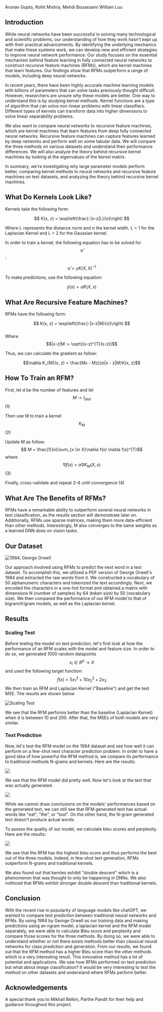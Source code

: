 
Arunav Gupta, Rohit Mishra, Mehdi Bouassami William Luu

## Introduction

While neural networks have been successful in solving many technological and scientific problems, our understanding of how they work hasn't kept up with their practical advancements. By identifying the underlying mechanics that make these systems work, we can develop new and efficient strategies to improve neural network performance. Our study focuses on the essential mechanism behind feature learning in fully connected neural networks to construct recursive feature machines (RFMs), which are kernel machines that learn features. Our findings show that RFMs outperform a range of models, including deep neural networks.

In recent years, there have been highly accurate machine learning models with billions of parameters that can solve tasks previously thought difficult. However, researchers are unsure why these models are better. One way to understand this is by studying kernel methods. Kernel functions are a type of algorithm that can solve non-linear problems with linear classifiers. Different types of kernels can transform data into higher dimensions to solve linear separability problems.

We also want to compare neural networks to recursive feature machines, which are kernel machines that learn features from deep fully connected neural networks. Recursive feature machines can capture features learned by deep networks and perform well on some tabular data. We will compare the three methods on various datasets and understand their performance differences. We will also analyze the theory behind recursive kernel machines by looking at the eigenvalues of the kernel matrix.

In summary, we're investigating why large parameter models perform better, comparing kernel methods to neural networks and recursive feature machines on text datasets, and analyzing the theory behind recursive kernel machines.

## What Do Kernels Look Like?

Kernels take the following form: 

$$
K(x, z) = \exp\left(\frac{-|x-z|L}{σ}\right)
$$


Where L represents the distance norm and σ the kernel width.
L = 1 for the Laplacian Kernel and L = 2 for the Gaussian kernel.

In order to train a kernel, the following equation has to be solved for $$\hat{\alpha}$$:

$$\hat{\alpha} = yK(X, X)^{-1}$$

To make predictions, use the following equation:

$$\hat{y}(x) = \hat{\alpha}K(X, x)$$

## What Are Recursive Feature Machines?

RFMs have the following form:

$$
K(x, z) = \exp\left(\frac{-|x-z|M}{σ}\right)
$$       
Where $$|x-z|M := \sqrt{(x-z)^{T}(x-z)}$$

Thus, we can calculate the gradient as follow: 

 $$\nabla K_{M}(x, z) = \frac{Mx - Mz}{σ|x - z|M}K(x, z)$$

## How To Train an RFM?

First, let d be the number of features and let $$M := I_{dxd}$$ (1)

Then use M to train a kernel $$K_{M}$$ (2)

Update M as follow: $$ M = \frac{1}{n}\sum_{x \in X}\nabla f(x) \nabla f(x)^{T}$$ where $$ \nabla f(x) = \alpha \nabla K_{M}(X, x) $$ (3)

Finally, cross-validate and repeat 2-4 until convergence (4)

## What Are The Benefits of RFMs?

RFMs have a remarkable ability to outperform several neural networks in text classification, as the results section will demonstrate later on. Additionally, RFMs use sparse matrices, making them more data-efficient than other methods. Interestingly, M also converges to the same weights as a learned DNN does on vision tasks.

## Our Dataset

![1984, George Orwell](/assets/images/1984_cover.jpg)

Our approach involved using RFMs to predict the next word in a text dataset. To accomplish this, we utilized a PDF version of George Orwell's 1984 and extracted the raw words from it. We constructed a vocabulary of 50 alphanumeric characters and tokenized the text accordingly. Next, we encoded the characters in a one-hot format and obtained a matrix with dimensions N (number of samples) by 64 (token size) by 50 (vocabulary size). We then compared the performance of our RFM model to that of bigram/trigram models, as well as the Laplacian kernel.

## Results 

### Scaling Test

Before testing the model on text prediction, let's first look at how the performance of an RFM scales with the model and feature size. 
In order to do so, we generated 1000 random datapoints $$x_{i} \in R^{d} \rightarrow X $$ and used the following target function:
$$f(x) = 5x_1^3 + 10x_2^2 + 2x_3$$
We then train an RFM and Laplacian Kernel ("Baseline") and get the test MSE. The results are shown below

![Scaling Test](/assets/images/scaling_plot_test_with_baseline.png)

We see that the RFM performs better than the baseline (Laplacian Kernel) when d is between 10 and 200. After that, the MSEs of both models are very similar.

### Text Prediction

Now, let's test the RFM model on the 1984 dataset and see how well it can perform on a few-shot next character prediction problem. In order to have a good idea of how powerful the RFM method is, we compare its performance to traditional methods N-grams and kernels. Here are the results:

![](/assets/images/output.png)

We see that the RFM model did pretty well. Now let's look at the text that was actually generated.

![](/assets/images/text.png)

While we cannot draw conclusions on the models' performances based on the generated text, we can still see that RFM generated text has actual words like "eat", "the", or "tool". On the other hand, the N-gram generated text doesn't produce actual words.

To assess the quality of our model, we calculate bleu scores and perplexity.
Here are the results:

![](/assets/images/results.png)

We see that the RFM has the highest bleu score and thus performs the best out of the three models. Indeed, in few-shot text generation, RFMs outperform N-grams and traditional kernels.

We also found out that kernles exhibit "double descent" which is a phenomenon that was thought to only be happening in DNNs.
We also nothiced that RFMs exhibit stronger double descent than traditional kernels.

## Conclusion

With the recent rise in popularity of language models like chatGPT, we wanted to compare text prediction between traditional neural networks and RFMs. By using 1984 by George Orwell as our training data and making predictions using an ngram model, a laplacian kernel and the RFM model separately, we were able to calculate Bleu score and perplexity and compare those scores for the three methods. By doing so, we were able to understand whether or not there exists methods better than classical neural networks for class prediction and generation. From our results, we found out that the RFM method has a higher Bleu score than the other methods which is a very interesting result. This innovative method has a lot of potential and applications. We saw how RFMs performed on text prediction but what about image classification? It would be very interesting to test the method on other datasets and understand where RFMs perform better. 

## Acknowledgements

A special thank you to Mikhail Belkin, Parthe Pandit for their help and guidance throughout this project.

















